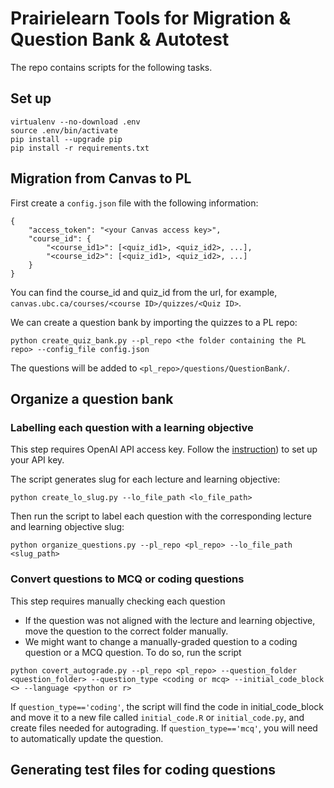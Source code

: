 # Prairielearn Tools for Migration \& Question Bank \& Autotest

The repo contains scripts for the following tasks. 

## Set up 
```
virtualenv --no-download .env
source .env/bin/activate
pip install --upgrade pip 
pip install -r requirements.txt
```

## Migration from Canvas to PL
First create a `config.json` file with the following information:
```
{
    "access_token": "<your Canvas access key>",
    "course_id": {
        "<course_id1>": [<quiz_id1>, <quiz_id2>, ...],
        "<course_id2>": [<quiz_id1>, <quiz_id2>, ...]
    }
}
```
You can find the course_id and quiz_id from the url, for example, `canvas.ubc.ca/courses/<course ID>/quizzes/<Quiz ID>`.

We can create a question bank by importing the quizzes to a PL repo:
```
python create_quiz_bank.py --pl_repo <the folder containing the PL repo> --config_file config.json
```
The questions will be added to `<pl_repo>/questions/QuestionBank/`.

## Organize a question bank

### Labelling each question with a learning objective
This step requires OpenAI API access key. Follow the [instruction](https://platform.openai.com/docs/quickstart/step-2-set-up-your-api-key)) to set up your API key. 

The script generates slug for each lecture and learning objective:
```
python create_lo_slug.py --lo_file_path <lo_file_path>
```

Then run the script to label each question with the corresponding lecture and learning objective slug: 
```
python organize_questions.py --pl_repo <pl_repo> --lo_file_path <slug_path>
```

### Convert questions to MCQ or coding questions
This step requires manually checking each question
- If the question was not aligned with the lecture and learning objective, move the question to the correct folder manually.
- We might want to change a manually-graded question to a coding question or a MCQ question. To do so, run the script
```
python covert_autograde.py --pl_repo <pl_repo> --question_folder <question_folder> --question_type <coding or mcq> --initial_code_block <> --language <python or r>
```
If `question_type=='coding'`, the script will find the code in initial_code_block and move it to a new file called `initial_code.R` or `initial_code.py`, and create files needed for autograding. 
If `question_type=='mcq'`, you will need to automatically update the question. 

## Generating test files for coding questions
